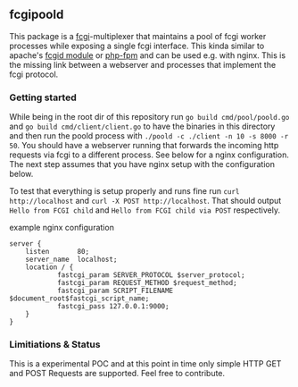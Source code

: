 ## fcgipoold

This package is a [fcgi](https://fast-cgi.github.io/)-multiplexer that maintains a pool of fcgi worker processes while exposing a single fcgi interface. This kinda similar to apache's [fcgid module](https://httpd.apache.org/mod_fcgid/mod/mod_fcgid.html) or [php-fpm](https://php-fpm.org/) and can be used e.g. with nginx. This is the missing link between a webserver and processes that implement the fcgi protocol.

### Getting started

While being in the root dir of this repository run `go build cmd/pool/poold.go` and `go build cmd/client/client.go` to have the binaries in this directory and then run the poold process with `./poold -c ./client -n 10 -s 8000 -r 50`. You should have a webserver running that forwards the incoming http requests via fcgi to a different process. See below for a nginx configuration. The next step assumes that you have nginx setup with the configuration below.

To test that everything is setup properly and runs fine run `curl http://localhost` and `curl -X POST http://localhost`. That should output `Hello from FCGI child` and `Hello from FCGI child via POST` respectively.

example nginx configuration
```
server {
    listen       80;
    server_name  localhost;
    location / {
            fastcgi_param SERVER_PROTOCOL $server_protocol;
            fastcgi_param REQUEST_METHOD $request_method;
            fastcgi_param SCRIPT_FILENAME $document_root$fastcgi_script_name;
            fastcgi_pass 127.0.0.1:9000;
    }
}
```

### Limitiations & Status
This is a experimental POC and at this point in time only simple HTTP GET and POST Requests are supported. Feel free to contribute.